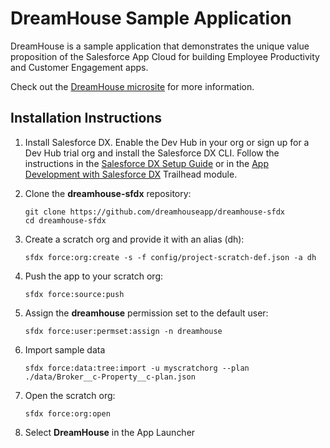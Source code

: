 # DreamHouse Sample Application

DreamHouse is a sample application that demonstrates the unique value proposition of the Salesforce App Cloud for building Employee Productivity and Customer Engagement apps.

Check out the [DreamHouse microsite](http://www.dreamhouseapp.io/) for more information.

## Installation Instructions

1. Install Salesforce DX. Enable the Dev Hub in your org or sign up for a Dev Hub trial org and install the Salesforce DX CLI. Follow the instructions in the [Salesforce DX Setup Guide](https://developer.salesforce.com/docs/atlas.en-us.sfdx_setup.meta/sfdx_setup/sfdx_setup_intro.htm?search_text=trial%20hub%20org) or in the [App Development with Salesforce DX](https://trailhead.salesforce.com/modules/sfdx_app_dev) Trailhead module.

1. Clone the **dreamhouse-sfdx** repository:
    ```
    git clone https://github.com/dreamhouseapp/dreamhouse-sfdx
    cd dreamhouse-sfdx
    ```

1. Create a scratch org and provide it with an alias (dh):
    ```
    sfdx force:org:create -s -f config/project-scratch-def.json -a dh
    ```

1. Push the app to your scratch org:
    ```
    sfdx force:source:push
    ```

1. Assign the **dreamhouse** permission set to the default user:
    ```
    sfdx force:user:permset:assign -n dreamhouse
    ```

1. Import sample data
    ```
    sfdx force:data:tree:import -u myscratchorg --plan ./data/Broker__c-Property__c-plan.json
    ```    

1. Open the scratch org:
    ```
    sfdx force:org:open
    ```

1. Select **DreamHouse** in the App Launcher    